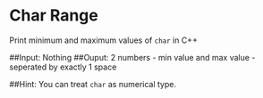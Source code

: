 # Char Range
Print minimum and maximum values of ``char`` in C++

##Input:
Nothing
##Ouput:
2 numbers - min value and max value - seperated by exactly 1 space

##Hint:
You can treat ``char`` as numerical type.
